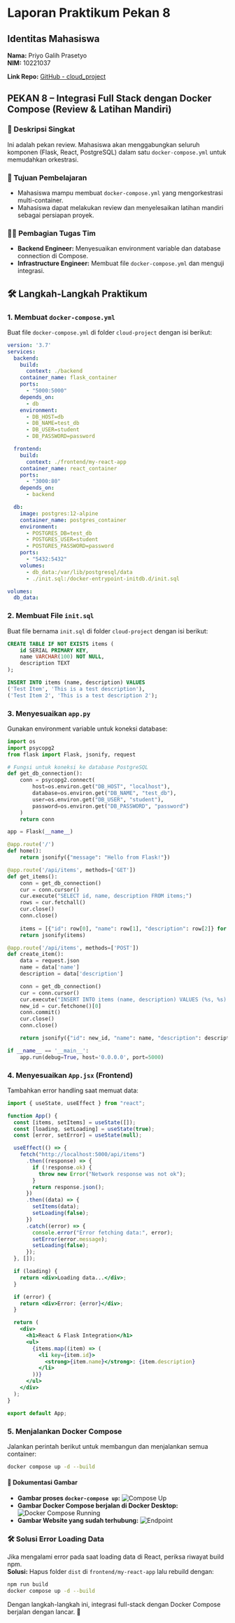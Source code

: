 # Laporan Praktikum Pekan 8

## Identitas Mahasiswa
**Nama:** Priyo Galih Prasetyo  
**NIM:** 10221037  

**Link Repo:** [GitHub - cloud_project](https://github.com/UstadzApuy/cloud_project)

## PEKAN 8 – Integrasi Full Stack dengan Docker Compose (Review & Latihan Mandiri)

### 📄 Deskripsi Singkat
Ini adalah pekan review. Mahasiswa akan menggabungkan seluruh komponen (Flask, React, PostgreSQL) dalam satu `docker-compose.yml` untuk memudahkan orkestrasi.

### 🎯 Tujuan Pembelajaran
- Mahasiswa mampu membuat `docker-compose.yml` yang mengorkestrasi multi-container.
- Mahasiswa dapat melakukan review dan menyelesaikan latihan mandiri sebagai persiapan proyek.

### 👩‍💻 Pembagian Tugas Tim
- **Backend Engineer:** Menyesuaikan environment variable dan database connection di Compose.
- **Infrastructure Engineer:** Membuat file `docker-compose.yml` dan menguji integrasi.

## 🛠️ Langkah-Langkah Praktikum

### 1. Membuat `docker-compose.yml`
Buat file `docker-compose.yml` di folder `cloud-project` dengan isi berikut:

```yaml
version: '3.7'
services:
  backend:
    build: 
      context: ./backend
    container_name: flask_container
    ports:
      - "5000:5000"
    depends_on:
      - db
    environment:
      - DB_HOST=db
      - DB_NAME=test_db
      - DB_USER=student
      - DB_PASSWORD=password

  frontend:
    build:
      context: ./frontend/my-react-app
    container_name: react_container
    ports:
      - "3000:80"
    depends_on:
      - backend

  db:
    image: postgres:12-alpine
    container_name: postgres_container
    environment:
      - POSTGRES_DB=test_db
      - POSTGRES_USER=student
      - POSTGRES_PASSWORD=password
    ports:
      - "5432:5432"
    volumes:
      - db_data:/var/lib/postgresql/data
      - ./init.sql:/docker-entrypoint-initdb.d/init.sql

volumes:
  db_data:
```

### 2. Membuat File `init.sql`
Buat file bernama `init.sql` di folder `cloud-project` dengan isi berikut:

```sql
CREATE TABLE IF NOT EXISTS items (
    id SERIAL PRIMARY KEY,
    name VARCHAR(100) NOT NULL,
    description TEXT
);

INSERT INTO items (name, description) VALUES
('Test Item', 'This is a test description'),
('Test Item 2', 'This is a test description 2');
```

### 3. Menyesuaikan `app.py`
Gunakan environment variable untuk koneksi database:

```python
import os
import psycopg2
from flask import Flask, jsonify, request

# Fungsi untuk koneksi ke database PostgreSQL
def get_db_connection():
    conn = psycopg2.connect(
        host=os.environ.get("DB_HOST", "localhost"),
        database=os.environ.get("DB_NAME", "test_db"),
        user=os.environ.get("DB_USER", "student"),
        password=os.environ.get("DB_PASSWORD", "password")
    )
    return conn

app = Flask(__name__)

@app.route('/')
def home():
    return jsonify({"message": "Hello from Flask!"})

@app.route('/api/items', methods=['GET'])
def get_items():
    conn = get_db_connection()
    cur = conn.cursor()
    cur.execute("SELECT id, name, description FROM items;")
    rows = cur.fetchall()
    cur.close()
    conn.close()
    
    items = [{"id": row[0], "name": row[1], "description": row[2]} for row in rows]
    return jsonify(items)

@app.route('/api/items', methods=['POST'])
def create_item():
    data = request.json
    name = data['name']
    description = data['description']

    conn = get_db_connection()
    cur = conn.cursor()
    cur.execute("INSERT INTO items (name, description) VALUES (%s, %s) RETURNING id;", (name, description))
    new_id = cur.fetchone()[0]
    conn.commit()
    cur.close()
    conn.close()

    return jsonify({"id": new_id, "name": name, "description": description}), 201

if __name__ == '__main__':
    app.run(debug=True, host='0.0.0.0', port=5000)
```

### 4. Menyesuaikan `App.jsx` (Frontend)
Tambahkan error handling saat memuat data:

```jsx
import { useState, useEffect } from "react";

function App() {
  const [items, setItems] = useState([]);
  const [loading, setLoading] = useState(true);
  const [error, setError] = useState(null);

  useEffect(() => {
    fetch("http://localhost:5000/api/items")
      .then((response) => {
        if (!response.ok) {
          throw new Error("Network response was not ok");
        }
        return response.json();
      })
      .then((data) => {
        setItems(data);
        setLoading(false);
      })
      .catch((error) => {
        console.error("Error fetching data:", error);
        setError(error.message);
        setLoading(false);
      });
  }, []);

  if (loading) {
    return <div>Loading data...</div>;
  }

  if (error) {
    return <div>Error: {error}</div>;
  }

  return (
    <div>
      <h1>React & Flask Integration</h1>
      <ul>
        {items.map((item) => (
          <li key={item.id}>
            <strong>{item.name}</strong>: {item.description}
          </li>
        ))}
      </ul>
    </div>
  );
}

export default App;
```

### 5. Menjalankan Docker Compose
Jalankan perintah berikut untuk membangun dan menjalankan semua container:

```sh
docker compose up -d --build
```

#### 📸 Dokumentasi Gambar
- **Gambar proses `docker-compose up`:** ![Compose Up](images/week-8/compose_up.png)
- **Gambar Docker Compose berjalan di Docker Desktop:** ![Docker Compose Running](images/week-8/docker_compose_running.png)
- **Gambar Website yang sudah terhubung:** ![Endpoint](images/week-8/endpoint.png)

### 🛠 Solusi Error Loading Data
Jika mengalami error pada saat loading data di React, periksa riwayat build npm.  
**Solusi:** Hapus folder `dist` di `frontend/my-react-app` lalu rebuild dengan:
```sh
npm run build
docker compose up -d --build
```

Dengan langkah-langkah ini, integrasi full-stack dengan Docker Compose berjalan dengan lancar. 🚀

